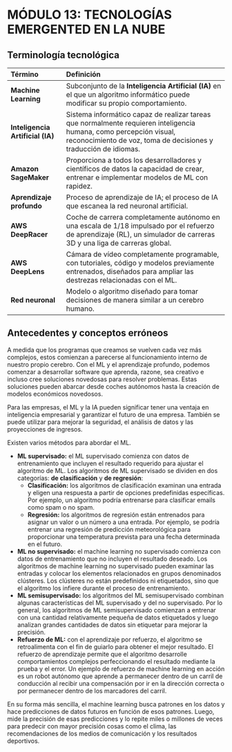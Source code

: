 # ﻿**MÓDULO 13: TECNOLOGÍAS EMERGENTED EN LA NUBE** 

## **Terminología tecnológica**

|**Término**|**Definición**|
| :- | :- |
|**Machine Learning**|Subconjunto de la **Inteligencia Artificial (IA)** en el que un algoritmo informático puede modificar su propio comportamiento.|
|**Inteligencia Artificial (IA)**|Sistema informático capaz de realizar tareas que normalmente requieren inteligencia humana, como percepción visual, reconocimiento de voz, toma de decisiones y traducción de idiomas.|
|**Amazon SageMaker**|Proporciona a todos los desarrolladores y científicos de datos la capacidad de crear, entrenar e implementar modelos de ML con rapidez.|
|**Aprendizaje profundo**|Proceso de aprendizaje de IA; el proceso de IA que escanea la red neuronal artificial.|
|**AWS DeepRacer**|Coche de carrera completamente autónomo en una escala de 1/18 impulsado por el refuerzo de aprendizaje (RL), un simulador de carreras 3D y una liga de carreras global.|
|**AWS DeepLens**|Cámara de vídeo completamente programable, con tutoriales, código y modelos previamente entrenados, diseñados para ampliar las destrezas relacionadas con el ML.|
|**Red neuronal**|Modelo o algoritmo diseñado para tomar decisiones de manera similar a un cerebro humano.|

## **Antecedentes y conceptos erróneos**

A medida que los programas que creamos se vuelven cada vez más complejos, estos comienzan a parecerse al funcionamiento interno de nuestro propio cerebro. Con el ML y el aprendizaje profundo, podemos comenzar a desarrollar software que aprenda, razone, sea creativo e incluso cree soluciones novedosas para resolver problemas. Estas soluciones pueden abarcar desde coches autónomos hasta la creación de modelos económicos novedosos.

Para las empresas, el ML y la IA pueden significar tener una ventaja en inteligencia empresarial y garantizar el futuro de una empresa. También se puede utilizar para mejorar la seguridad, el análisis de datos y las proyecciones de ingresos.

Existen varios métodos para abordar el ML.

- **ML supervisado:** el ML supervisado comienza con datos de entrenamiento que incluyen el resultado requerido para ajustar el algoritmo de ML. Los algoritmos de ML supervisado se dividen en dos categorías: **de clasificación** y **de regresión**:
  - **Clasificación:** los algoritmos de clasificación examinan una entrada y eligen una respuesta a partir de opciones predefinidas específicas. Por ejemplo, un algoritmo podría entrenarse para clasificar emails como spam o no spam.
  - **Regresión:** los algoritmos de regresión están entrenados para asignar un valor o un número a una entrada. Por ejemplo, se podría entrenar una regresión de predicción meteorológica para proporcionar una temperatura prevista para una fecha determinada en el futuro.
- **ML no supervisado:** el machine learning no supervisado comienza con datos de entrenamiento que no incluyen el resultado deseado. Los algoritmos de machine learning no supervisado pueden examinar las entradas y colocar los elementos relacionados en grupos denominados clústeres. Los clústeres no están predefinidos ni etiquetados, sino que el algoritmo los infiere durante el proceso de entrenamiento.
- **ML semisupervisado:** los algoritmos del ML semisupervisado combinan algunas características del ML supervisado y del no supervisado. Por lo general, los algoritmos de ML semisupervisado comienzan a entrenar con una cantidad relativamente pequeña de datos etiquetados y luego analizan grandes cantidades de datos sin etiquetar para mejorar la precisión.
- **Refuerzo de ML:** con el aprendizaje por refuerzo, el algoritmo se retroalimenta con el fin de guiarlo para obtener el mejor resultado. El refuerzo de aprendizaje permite que el algoritmo desarrolle comportamientos complejos perfeccionando el resultado mediante la prueba y el error. Un ejemplo de refuerzo de machine learning en acción es un robot autónomo que aprende a permanecer dentro de un carril de conducción al recibir una compensación por ir en la dirección correcta o por permanecer dentro de los marcadores del carril.

En su forma más sencilla, el machine learning busca patrones en los datos y hace predicciones de datos futuros en función de esos patrones. Luego, mide la precisión de esas predicciones y lo repite miles o millones de veces para predecir con mayor precisión cosas como el clima, las recomendaciones de los medios de comunicación y los resultados deportivos.

